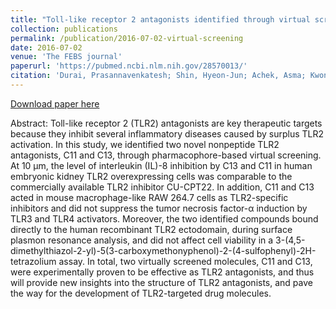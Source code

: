 ```yaml
---
title: "Toll‐like receptor 2 antagonists identified through virtual screening and experimental validation."
collection: publications
permalink: /publication/2016-07-02-virtual-screening
date: 2016-07-02
venue: 'The FEBS journal'
paperurl: 'https://pubmed.ncbi.nlm.nih.gov/28570013/'
citation: 'Durai, Prasannavenkatesh; Shin, Hyeon‐Jun; Achek, Asma; Kwon, Hyuk‐Kwon; Govindaraj, Rajiv Gandhi; Panneerselvam, Suresh; Yesudhas, Dhanusha; Choi, Jiwon; No, Kyoung Tai; Choi, Sangdun; ",Toll‐like receptor 2 antagonists identified through virtual screening and experimental validation,The FEBS journal,284,14,2264-2283,2017.'
---
```


[Download paper here](http://amrithasuresh.github.io/files/2017-TLR4.pdf)


Abstract: Toll-like receptor 2 (TLR2) antagonists are key therapeutic targets because they inhibit several inflammatory diseases caused by surplus TLR2 activation. In this study, we identified two novel nonpeptide TLR2 antagonists, C11 and C13, through pharmacophore-based virtual screening. At 10 μm, the level of interleukin (IL)-8 inhibition by C13 and C11 in human embryonic kidney TLR2 overexpressing cells was comparable to the commercially available TLR2 inhibitor CU-CPT22. In addition, C11 and C13 acted in mouse macrophage-like RAW 264.7 cells as TLR2-specific inhibitors and did not suppress the tumor necrosis factor-α induction by TLR3 and TLR4 activators. Moreover, the two identified compounds bound directly to the human recombinant TLR2 ectodomain, during surface plasmon resonance analysis, and did not affect cell viability in a 3-(4,5-dimethylthiazol-2-yl)-5(3-carboxymethonyphenol)-2-(4-sulfophenyl)-2H-tetrazolium assay. In total, two virtually screened molecules, C11 and C13, were experimentally proven to be effective as TLR2 antagonists, and thus will provide new insights into the structure of TLR2 antagonists, and pave the way for the development of TLR2-targeted drug molecules.
